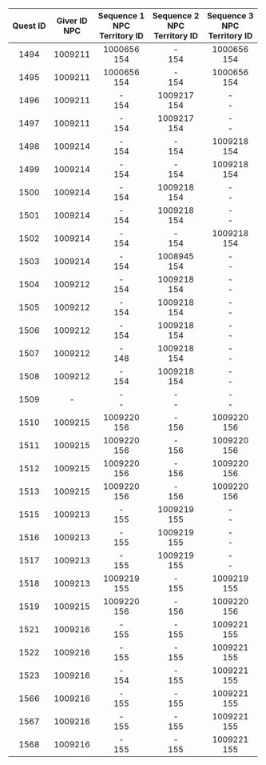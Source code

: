 | Quest ID | Giver ID<br>NPC | Sequence 1<br>NPC<br>Territory ID | Sequence 2<br>NPC<br>Territory ID | Sequence 3<br>NPC<br>Territory ID |
| :---: | :---: | :---: | :---: | :---: |
| 1494 | 1009211 | 1000656<br>154 | -<br>154 | 1000656<br>154 |
| 1495 | 1009211 | 1000656<br>154 | -<br>154 | 1000656<br>154 |
| 1496 | 1009211 | -<br>154 | 1009217<br>154 | -<br>- |
| 1497 | 1009211 | -<br>154 | 1009217<br>154 | -<br>- |
| 1498 | 1009214 | -<br>154 | -<br>154 | 1009218<br>154 |
| 1499 | 1009214 | -<br>154 | -<br>154 | 1009218<br>154 |
| 1500 | 1009214 | -<br>154 | 1009218<br>154 | -<br>- |
| 1501 | 1009214 | -<br>154 | 1009218<br>154 | -<br>- |
| 1502 | 1009214 | -<br>154 | -<br>154 | 1009218<br>154 |
| 1503 | 1009214 | -<br>154 | 1008945<br>154 | -<br>- |
| 1504 | 1009212 | -<br>154 | 1009218<br>154 | -<br>- |
| 1505 | 1009212 | -<br>154 | 1009218<br>154 | -<br>- |
| 1506 | 1009212 | -<br>154 | 1009218<br>154 | -<br>- |
| 1507 | 1009212 | -<br>148 | 1009218<br>154 | -<br>- |
| 1508 | 1009212 | -<br>154 | 1009218<br>154 | -<br>- |
| 1509 | - | -<br>- | -<br>- | -<br>- |
| 1510 | 1009215 | 1009220<br>156 | -<br>156 | 1009220<br>156 |
| 1511 | 1009215 | 1009220<br>156 | -<br>156 | 1009220<br>156 |
| 1512 | 1009215 | 1009220<br>156 | -<br>156 | 1009220<br>156 |
| 1513 | 1009215 | 1009220<br>156 | -<br>156 | 1009220<br>156 |
| 1515 | 1009213 | -<br>155 | 1009219<br>155 | -<br>- |
| 1516 | 1009213 | -<br>155 | 1009219<br>155 | -<br>- |
| 1517 | 1009213 | -<br>155 | 1009219<br>155 | -<br>- |
| 1518 | 1009213 | 1009219<br>155 | -<br>155 | 1009219<br>155 |
| 1519 | 1009215 | 1009220<br>156 | -<br>156 | 1009220<br>156 |
| 1521 | 1009216 | -<br>155 | -<br>155 | 1009221<br>155 |
| 1522 | 1009216 | -<br>155 | -<br>155 | 1009221<br>155 |
| 1523 | 1009216 | -<br>154 | -<br>155 | 1009221<br>155 |
| 1566 | 1009216 | -<br>155 | -<br>155 | 1009221<br>155 |
| 1567 | 1009216 | -<br>155 | -<br>155 | 1009221<br>155 |
| 1568 | 1009216 | -<br>155 | -<br>155 | 1009221<br>155 |